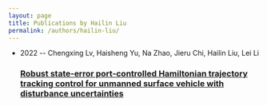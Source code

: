 ```yaml
---
layout: page
title: Publications by Hailin Liu
permalink: /authors/hailin-liu/
---
```


<ul class="post-list">
<li><span class='post-meta'>2022 -- Chengxing Lv, Haisheng Yu, Na Zhao, Jieru Chi, Hailin Liu, Lei Li</span><h3><a class='post-link' href='../../robust-state-error-port-controlled-hamiltonian-trajectory-tracking-control-for-unmanned-surface-vehicle-with-disturbance-uncertainties'>Robust state‐error port‐controlled Hamiltonian trajectory tracking control for unmanned surface vehicle with disturbance uncertainties</a></h3></li>

</ul>

